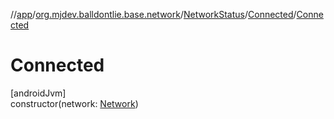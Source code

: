 //[app](../../../../index.md)/[org.mjdev.balldontlie.base.network](../../index.md)/[NetworkStatus](../index.md)/[Connected](index.md)/[Connected](-connected.md)

# Connected

[androidJvm]\
constructor(network: [Network](https://developer.android.com/reference/kotlin/android/net/Network.html))
